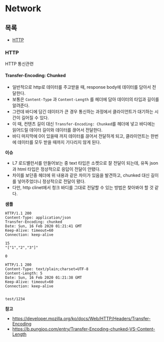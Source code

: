 # Network

## 목록

* [HTTP](#HTTP)

### HTTP

HTTP 통신관련

#### Transfer-Encoding: Chunked

* 일반적으로 http로 데이터를 주고받을 때, response body에 데이터를 담아서 전달한다.
* 보통은 `Content-Type` 과 `Content-Length` 를 헤더에 담아 데이터의 타입과 길이를 알려준다.
* 그런데 바디에 담긴 데이터가 큰 경우 통신하는 과정에서 클라이언트가 대기하는 시간이 길어질 수 있다.
* 이 때, 컨텐츠 길이 대신 `Transfer-Encoding: Chunked`를 헤더에 넣고 바디에는 읽어드릴 데이터 길이와 데이터를 끊어서 전달한다.
* 바디 마지막에 0이 있을때 까지 데이터를 끊어서 전달하게 되고, 클라이언트는 한번에 데이터를 모두 받을 때까지 기다리지 않게 된다.

**이슈**

* L7 로드밸런서를 만들어보는 중 text 타입은 소켓으로 잘 전달이 되는데, 유독 json과 html 타입은 정상적으로 응답이 전달이 안됐다.
* 차이를 보던중 헤더에 위 내용과 같은 차이가 있음을 발견하고, chunked 대신 길이를 넣어주었더니 정상적으로 전달이 됐다.
* 다만, http clinet에서 청크 바디를 그대로 전달할 수 있는 방법은 찾아봐야 할 것 같다.

**샘플**

```http
HTTP/1.1 200 
Content-Type: application/json
Transfer-Encoding: chunked
Date: Sun, 16 Feb 2020 01:21:41 GMT
Keep-Alive: timeout=60
Connection: keep-alive

15
"["1","2","3"]"

0
```

```http
HTTP/1.1 200 
Content-Type: text/plain;charset=UTF-8
Content-Length: 5
Date: Sun, 16 Feb 2020 01:21:38 GMT
Keep-Alive: timeout=60
Connection: keep-alive


test/1234
```

**참고**

* https://developer.mozilla.org/ko/docs/Web/HTTP/Headers/Transfer-Encoding
* https://b.pungjoo.com/entry/Transfer-Encoding-chunked-VS-Content-Length